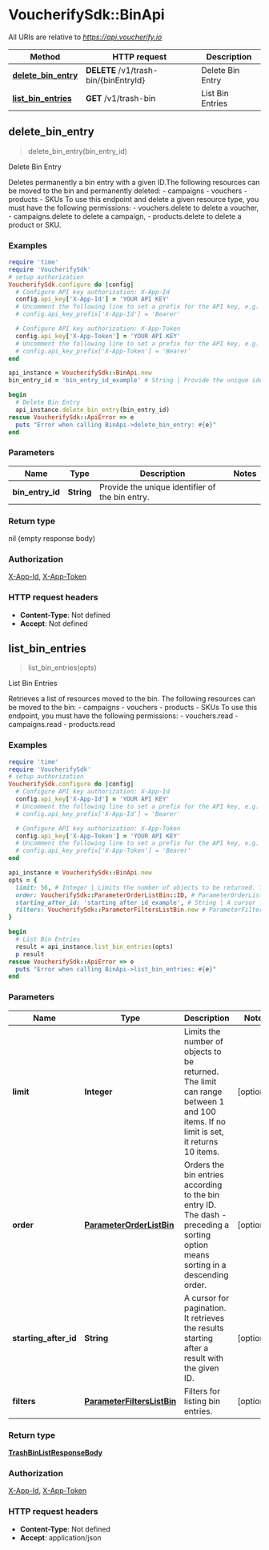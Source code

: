 # VoucherifySdk::BinApi

All URIs are relative to *https://api.voucherify.io*

| Method | HTTP request | Description |
| ------ | ------------ | ----------- |
| [**delete_bin_entry**](BinApi.md#delete_bin_entry) | **DELETE** /v1/trash-bin/{binEntryId} | Delete Bin Entry |
| [**list_bin_entries**](BinApi.md#list_bin_entries) | **GET** /v1/trash-bin | List Bin Entries |


## delete_bin_entry

> delete_bin_entry(bin_entry_id)

Delete Bin Entry

Deletes permanently a bin entry with a given ID.The following resources can be moved to the bin and permanently deleted: - campaigns - vouchers - products - SKUs To use this endpoint and delete a given resource type, you must have the following permissions: - vouchers.delete to delete a voucher, - campaigns.delete to delete a campaign, - products.delete to delete a product or SKU.

### Examples

```ruby
require 'time'
require 'VoucherifySdk'
# setup authorization
VoucherifySdk.configure do |config|
  # Configure API key authorization: X-App-Id
  config.api_key['X-App-Id'] = 'YOUR API KEY'
  # Uncomment the following line to set a prefix for the API key, e.g. 'Bearer' (defaults to nil)
  # config.api_key_prefix['X-App-Id'] = 'Bearer'

  # Configure API key authorization: X-App-Token
  config.api_key['X-App-Token'] = 'YOUR API KEY'
  # Uncomment the following line to set a prefix for the API key, e.g. 'Bearer' (defaults to nil)
  # config.api_key_prefix['X-App-Token'] = 'Bearer'
end

api_instance = VoucherifySdk::BinApi.new
bin_entry_id = 'bin_entry_id_example' # String | Provide the unique identifier of the bin entry.

begin
  # Delete Bin Entry
  api_instance.delete_bin_entry(bin_entry_id)
rescue VoucherifySdk::ApiError => e
  puts "Error when calling BinApi->delete_bin_entry: #{e}"
end
```

### Parameters

| Name | Type | Description | Notes |
| ---- | ---- | ----------- | ----- |
| **bin_entry_id** | **String** | Provide the unique identifier of the bin entry. |  |

### Return type

nil (empty response body)

### Authorization

[X-App-Id](../README.md#X-App-Id), [X-App-Token](../README.md#X-App-Token)

### HTTP request headers

- **Content-Type**: Not defined
- **Accept**: Not defined


## list_bin_entries

> <TrashBinListResponseBody> list_bin_entries(opts)

List Bin Entries

Retrieves a list of resources moved to the bin. The following resources can be moved to the bin: - campaigns - vouchers - products - SKUs To use this endpoint, you must have the following permissions: - vouchers.read - campaigns.read - products.read

### Examples

```ruby
require 'time'
require 'VoucherifySdk'
# setup authorization
VoucherifySdk.configure do |config|
  # Configure API key authorization: X-App-Id
  config.api_key['X-App-Id'] = 'YOUR API KEY'
  # Uncomment the following line to set a prefix for the API key, e.g. 'Bearer' (defaults to nil)
  # config.api_key_prefix['X-App-Id'] = 'Bearer'

  # Configure API key authorization: X-App-Token
  config.api_key['X-App-Token'] = 'YOUR API KEY'
  # Uncomment the following line to set a prefix for the API key, e.g. 'Bearer' (defaults to nil)
  # config.api_key_prefix['X-App-Token'] = 'Bearer'
end

api_instance = VoucherifySdk::BinApi.new
opts = {
  limit: 56, # Integer | Limits the number of objects to be returned. The limit can range between 1 and 100 items. If no limit is set, it returns 10 items.
  order: VoucherifySdk::ParameterOrderListBin::ID, # ParameterOrderListBin | Orders the bin entries according to the bin entry ID. The dash - preceding a sorting option means sorting in a descending order.
  starting_after_id: 'starting_after_id_example', # String | A cursor for pagination. It retrieves the results starting after a result with the given ID.
  filters: VoucherifySdk::ParameterFiltersListBin.new # ParameterFiltersListBin | Filters for listing bin entries.
}

begin
  # List Bin Entries
  result = api_instance.list_bin_entries(opts)
  p result
rescue VoucherifySdk::ApiError => e
  puts "Error when calling BinApi->list_bin_entries: #{e}"
end
```

### Parameters

| Name | Type | Description | Notes |
| ---- | ---- | ----------- | ----- |
| **limit** | **Integer** | Limits the number of objects to be returned. The limit can range between 1 and 100 items. If no limit is set, it returns 10 items. | [optional] |
| **order** | [**ParameterOrderListBin**](.md) | Orders the bin entries according to the bin entry ID. The dash - preceding a sorting option means sorting in a descending order. | [optional] |
| **starting_after_id** | **String** | A cursor for pagination. It retrieves the results starting after a result with the given ID. | [optional] |
| **filters** | [**ParameterFiltersListBin**](.md) | Filters for listing bin entries. | [optional] |

### Return type

[**TrashBinListResponseBody**](TrashBinListResponseBody.md)

### Authorization

[X-App-Id](../README.md#X-App-Id), [X-App-Token](../README.md#X-App-Token)

### HTTP request headers

- **Content-Type**: Not defined
- **Accept**: application/json

